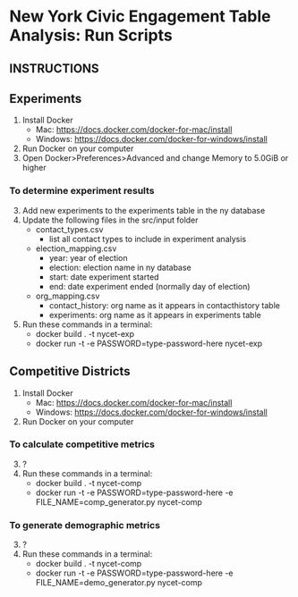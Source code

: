 # New York Civic Engagement Table Analysis: Run Scripts

## INSTRUCTIONS

## Experiments

1. Install Docker
    - Mac: https://docs.docker.com/docker-for-mac/install
    - Windows: https://docs.docker.com/docker-for-windows/install
2. Run Docker on your computer
3. Open Docker>Preferences>Advanced and change Memory to 5.0GiB or higher

### To determine experiment results
3. Add new experiments to the experiments table in the ny database
4. Update the following files in the src/input folder
    - contact_types.csv
      - list all contact types to include in experiment analysis
    - election_mapping.csv
      - year: year of election
      - election: election name in ny database
      - start: date experiment started
      - end: date experiment ended (normally day of election)
    - org_mapping.csv
      - contact_history: org name as it appears in contacthistory table
      - experiments: org name as it appears in experiments table
5. Run these commands in a terminal:
    - docker build . -t nycet-exp
    - docker run -t -e PASSWORD=type-password-here nycet-exp

## Competitive Districts

1. Install Docker
    - Mac: https://docs.docker.com/docker-for-mac/install
    - Windows: https://docs.docker.com/docker-for-windows/install
2. Run Docker on your computer

### To calculate competitive metrics
3. ?
4. Run these commands in a terminal:
    - docker build . -t nycet-comp
    - docker run -t -e PASSWORD=type-password-here -e FILE_NAME=comp_generator.py nycet-comp

### To generate demographic metrics
3. ?
4. Run these commands in a terminal:
    - docker build . -t nycet-comp
    - docker run -t -e PASSWORD=type-password-here -e FILE_NAME=demo_generator.py nycet-comp
